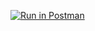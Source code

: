 [![Run in Postman](https://run.pstmn.io/button.svg)](https://app.getpostman.com/run-collection/2e3610edc0c7a2e73ccb#?env%5BHW1%5D=W3sia2V5IjoiJGVjaG9fYm9keSIsInZhbHVlIjoiIiwiZW5hYmxlZCI6dHJ1ZX1d)
